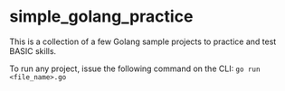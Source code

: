 # simple_golang_practice
This is a collection of a few Golang sample projects to practice and test BASIC skills.

To run any project, issue the following command on the CLI: `go run <file_name>.go`
